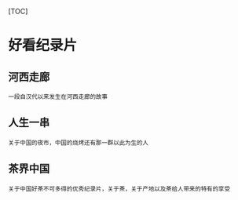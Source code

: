 [TOC]

# 好看纪录片

## 河西走廊
    一段自汉代以来发生在河西走廊的故事
## 人生一串
    关于中国的夜市，中国的烧烤还有那一群以此为生的人
## 茶界中国
    关于中国好茶不可多得的优秀纪录片，关于茶，关于产地以及茶给人带来的特有的享受
## 
